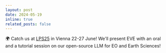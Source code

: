 ```yaml
---
layout: post
date: 2024-05-19
inline: true
related_posts: false
---
```

🌍 Catch us at [LPS25](https://lps25.esa.int/) in Vienna 22-27 June! We'll present EVE with an oral and a tutorial session on our open-source LLM for EO and Earth Sciences!
